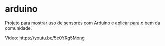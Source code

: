 # arduino
Projeto para mostrar uso de sensores com Arduino e aplicar para o bem da comunidade.

Video: https://youtu.be/5e0YRg5Mong

